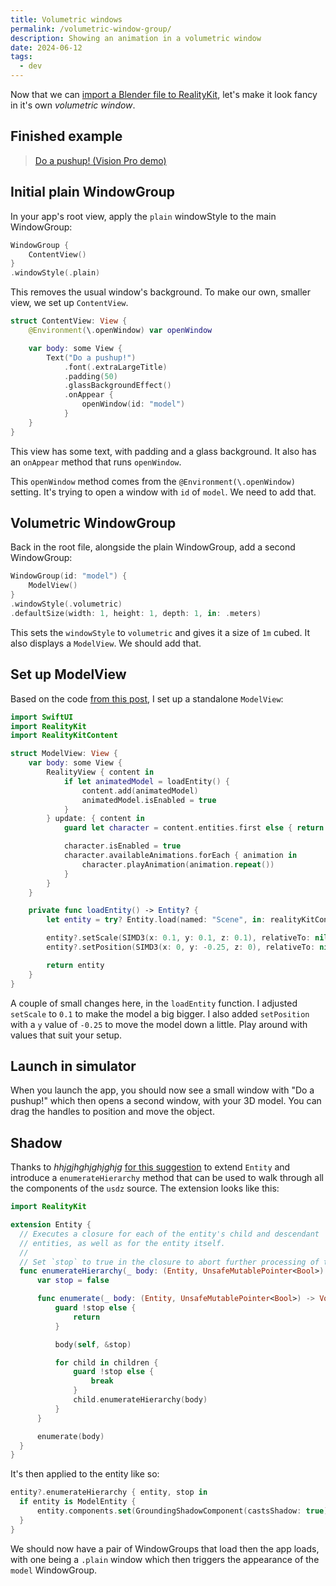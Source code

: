 ```yaml
---
title: Volumetric windows
permalink: /volumetric-window-group/
description: Showing an animation in a volumetric window
date: 2024-06-12
tags:
  - dev
---
```


Now that we can [import a Blender file to RealityKit](/blender-file-in-vision/), let's make it look fancy in it's own _volumetric window_.

## Finished example

<blockquote class="imgur-embed-pub" lang="en" data-id="a/02Lb3Wk" data-context="false"><a href="//imgur.com/a/02Lb3Wk">Do a pushup! (Vision Pro demo)</a></blockquote><script async src="//s.imgur.com/min/embed.js" charset="utf-8"></script>

## Initial plain WindowGroup

In your app's root view, apply the `plain` windowStyle to the main WindowGroup:

```swift
WindowGroup {
    ContentView()
}
.windowStyle(.plain)
```

This removes the usual window's background. To make our own, smaller view, we set up `ContentView`.

```swift
struct ContentView: View {
    @Environment(\.openWindow) var openWindow

    var body: some View {
        Text("Do a pushup!")
            .font(.extraLargeTitle)
            .padding(50)
            .glassBackgroundEffect()
            .onAppear {
                openWindow(id: "model")
            }
    }
}
```

This view has some text, with padding and a glass background. It also has an `onAppear` method that runs `openWindow`.

This `openWindow` method comes from the `@Environment(\.openWindow)` setting. It's trying to open a window with `id` of `model`. We need to add that.

## Volumetric WindowGroup

Back in the root file, alongside the plain WindowGroup, add a second WindowGroup:

```swift
WindowGroup(id: "model") {
    ModelView()
}
.windowStyle(.volumetric)
.defaultSize(width: 1, height: 1, depth: 1, in: .meters)
```

This sets the `windowStyle` to `volumetric` and gives it a size of `1m` cubed. It also displays a `ModelView`. We should add that.

## Set up ModelView

Based on the code [from this post](/blender-file-in-vision/), I set up a standalone `ModelView`:

```swift
import SwiftUI
import RealityKit
import RealityKitContent

struct ModelView: View {
    var body: some View {
        RealityView { content in
            if let animatedModel = loadEntity() {
                content.add(animatedModel)
                animatedModel.isEnabled = true
            }
        } update: { content in
            guard let character = content.entities.first else { return }

            character.isEnabled = true
            character.availableAnimations.forEach { animation in
                character.playAnimation(animation.repeat())
            }
        }
    }

    private func loadEntity() -> Entity? {
        let entity = try? Entity.load(named: "Scene", in: realityKitContentBundle)

        entity?.setScale(SIMD3(x: 0.1, y: 0.1, z: 0.1), relativeTo: nil)
        entity?.setPosition(SIMD3(x: 0, y: -0.25, z: 0), relativeTo: nil)

        return entity
    }
}
```

A couple of small changes here, in the `loadEntity` function. I adjusted `setScale` to `0.1` to make the model a big bigger. I also added `setPosition` with a `y` value of `-0.25` to move the model down a little. Play around with values that suit your setup.

## Launch in simulator

When you launch the app, you should now see a small window with "Do a pushup!" which then opens a second window, with your 3D model. You can drag the handles to position and move the object.

## Shadow

Thanks to _hhjgjhghjghjghjg_ [for this suggestion](https://forums.developer.apple.com/forums/thread/733918) to extend `Entity` and introduce a `enumerateHierarchy` method that can be used to walk through all the components of the `usdz` source. The extension looks like this:

```swift
import RealityKit

extension Entity {
  // Executes a closure for each of the entity's child and descendant
  // entities, as well as for the entity itself.
  //
  // Set `stop` to true in the closure to abort further processing of the child entity subtree.
  func enumerateHierarchy(_ body: (Entity, UnsafeMutablePointer<Bool>) -> Void) {
      var stop = false

      func enumerate(_ body: (Entity, UnsafeMutablePointer<Bool>) -> Void) {
          guard !stop else {
              return
          }

          body(self, &stop)

          for child in children {
              guard !stop else {
                  break
              }
              child.enumerateHierarchy(body)
          }
      }

      enumerate(body)
  }
}
```

It's then applied to the entity like so:

```swift
entity?.enumerateHierarchy { entity, stop in
  if entity is ModelEntity {
      entity.components.set(GroundingShadowComponent(castsShadow: true))
  }
}
```

We should now have a pair of WindowGroups that load then the app loads, with one being a `.plain` window which then triggers the appearance of the `model` WindowGroup.
